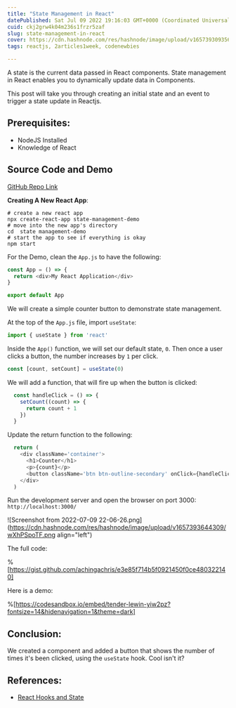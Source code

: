 ```yaml
---
title: "State Management in React"
datePublished: Sat Jul 09 2022 19:16:03 GMT+0000 (Coordinated Universal Time)
cuid: ckj2grw4k04m236s1frzr5zaf
slug: state-management-in-react
cover: https://cdn.hashnode.com/res/hashnode/image/upload/v1657393093567/Lf19dQLEn.png
tags: reactjs, 2articles1week, codenewbies

---
```


A state is the current data passed in React components. State management in React enables you to dynamically update data in Components. 

This post will take you through creating an initial state and an event to trigger a state update in Reactjs.

## Prerequisites:
- NodeJS Installed
- Knowledge of React

## Source Code and Demo

[GitHub Repo Link](https://github.com/achingachris/state-management-react-demo)


**Creating A New React App**:

```shell
# create a new react app
npx create-react-app state-management-demo
# move into the new app's directory
cd  state management-demo
# start the app to see if everything is okay
npm start
```

For the Demo, clean the `App.js` to have the following:

```js
const App = () => {
  return <div>My React Application</div>
}

export default App
```

We will create a simple counter button to demonstrate state management.

At the top of the `App.js` file, import `useState`:

```js
import { useState } from 'react'
```

Inside the `App()` function, we will set our default state, `0`. Then once a user clicks a button, the number increases by `1` per click. 

```js
const [count, setCount] = useState(0)
```

We will add a function, that will fire up when the button is clicked:

```js
  const handleClick = () => {
    setCount((count) => {
      return count + 1
    })
  }
```

Update the return function to the following:

```js
  return (
    <div className='container'>
      <h1>Counter</h1>
      <p>{count}</p>
      <button className='btn btn-outline-secondary' onClick={handleClick}>Click Me!</button>
    </div>
  )
```
Run the development server and open the browser on port 3000: `http://localhost:3000/`

![Screenshot from 2022-07-09 22-06-26.png](https://cdn.hashnode.com/res/hashnode/image/upload/v1657393644309/wXhPSpoTF.png align="left")

The full code:

%[https://gist.github.com/achingachris/e3e85f714b5f0921450f0ce480322140]

Here is a demo:

%[https://codesandbox.io/embed/tender-lewin-yiw2pz?fontsize=14&hidenavigation=1&theme=dark]

## Conclusion:

We created a component and added a button that shows the number of times it's been clicked, using the `useState` hook. Cool isn't it?

## References:
- [React Hooks and State](https://reactjs.org/docs/hooks-state.html)
